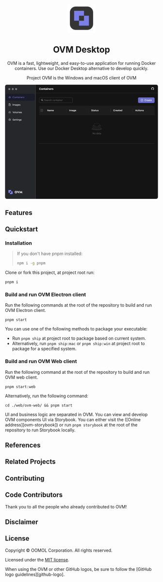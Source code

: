 <p align="center">
    <img width="94" height="94" style="display: block;" src="./assets/logo.svg">
</p>

<div align="center">
    <h1>OVM Desktop</h1>
    <p>OVM is a fast, lightweight, and easy-to-use application for running Docker containers. Use our Docker Desktop alternative to develop quickly.</p>
</div>

<div align="center">
    <p>Project OVM is the Windows and macOS client of OVM</p>
    <img src="./assets/ovm-screen-dark.png">
</div>

## Features

## Quickstart

### Installation

> If you don't have pnpm installed:
>
> ```bash
> npm i -g pnpm
> ```

Clone or fork this project, at project root run:

```bash
pnpm i
```

### Build and run OVM Electron client

Run the following commands at the root of the repository to build and run OVM Electron client.

```shell
pnpm start
```

You can use one of the following methods to package your executable:

- Run `pnpm ship` at project root to package based on current system.
- Alternatively, run `pnpm ship:mac` or `pnpm ship:win` at project root to package for a specified system.

### Build and run OVM Web client

Run the following command at the root of the repository to build and run OVM web client.

```shell
pnpm start:web
```

Alternatively, run the following command:

```shell
cd ./web/ovm-web/ && pnpm start
```

UI and business logic are separated in OVM. You can view and develop OVM components UI via Storybook. You can either visit the ([Online address][ovm-storybook]) or run `pnpm storybook` at the root of the repository to run Storybook locally.

## References

## Related Projects

## Contributing

## Code Contributors

Thank you to all the people who already contributed to OVM!

## Disclaimer

## License

Copyright © OOMOL Corporation. All rights reserved.

Licensed under the [MIT license](LICENSE).

When using the OVM or other GitHub logos, be sure to follow the [GitHub logo guidelines][github-logo].
